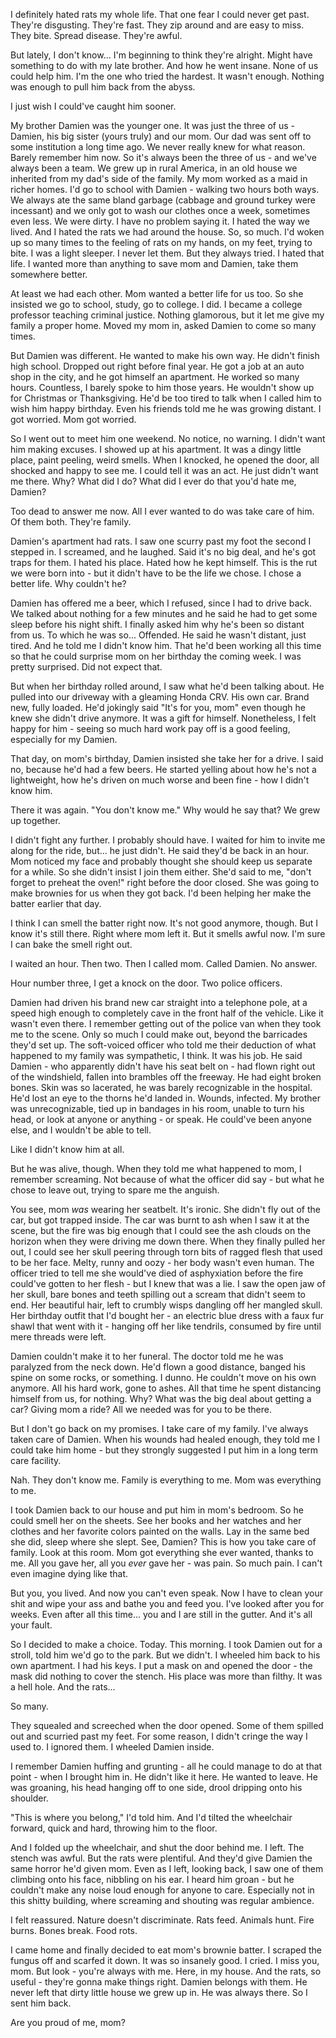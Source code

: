 I definitely hated rats my whole life. That one fear I could never get past. They're disgusting. They're fast. They zip around and are easy to miss. They bite. Spread disease. They're awful. 

But lately, I don't know... I'm beginning to think they're alright. Might have something to do with my late brother. And how he went insane. None of us could help him. I'm the one who tried the hardest. It wasn't enough. Nothing was enough to pull him back from the abyss. 

I just wish I could've caught him sooner. 

My brother Damien was the younger one. It was just the three of us - Damien, his big sister (yours truly) and our mom. Our dad was sent off to some institution a long time ago. We never really knew for what reason. Barely remember him now. So it's always been the three of us - and we've always been a team. We grew up in rural America, in an old house we inherited from my dad's side of the family. My mom worked as a maid in richer homes. I'd go to school with Damien - walking two hours both ways. We always ate the same bland garbage (cabbage and ground turkey were incessant) and we only got to wash our clothes once a week, sometimes even less. We were dirty. I have no problem saying it. I hated the way we lived. And I hated the rats we had around the house. So, so much. I'd woken up so many times to the feeling of rats on my hands, on my feet, trying to bite. I was a light sleeper. I never let them. But they always tried. I hated that life. I wanted more than anything to save mom and Damien, take them somewhere better.

At least we had each other. Mom wanted a better life for us too. So she insisted we go to school, study, go to college. I did. I became a college professor teaching criminal justice. Nothing glamorous, but it let me give my family a proper home. Moved my mom in, asked Damien to come so many times. 

But Damien was different. He wanted to make his own way. He didn't finish high school. Dropped out right before final year. He got a job at an auto shop in the city, and he got himself an apartment. He worked so many hours. Countless, I barely spoke to him those years. He wouldn't show up for Christmas or Thanksgiving. He'd be too tired to talk when I called him to wish him happy birthday. Even his friends told me he was growing distant. I got worried. Mom got worried. 

So I went out to meet him one weekend. No notice, no warning. I didn't want him making excuses. I showed up at his apartment. It was a dingy little place, paint peeling, weird smells. When I knocked, he opened the door, all shocked and happy to see me. I could tell it was an act. He just didn't want me there. Why? What did I do? What did I ever do that you'd hate me, Damien? 

Too dead to answer me now. All I ever wanted to do was take care of him. Of them both. They're family. 

Damien's apartment had rats. I saw one scurry past my foot the second I stepped in. I screamed, and he laughed. Said it's no big deal, and he's got traps for them. I hated his place. Hated how he kept himself. This is the rut we were born into - but it didn't have to be the life we chose. I chose a better life. Why couldn't he?

Damien has offered me a beer, which I refused, since I had to drive back. We talked about nothing for a few minutes and he said he had to get some sleep before his night shift. I finally asked him why he's been so distant from us. To which he was so... Offended. He said he wasn't distant, just tired. And he told me I didn't know him. That he'd been working all this time so that he could surprise mom on her birthday the coming week. I was pretty surprised. Did not expect that. 

But when her birthday rolled around, I saw what he'd been talking about. He pulled into our driveway with a gleaming Honda CRV. His own car. Brand new, fully loaded. He'd jokingly said "It's for you, mom" even though he knew she didn't drive anymore. It was a gift for himself. Nonetheless, I felt happy for him - seeing so much hard work pay off is a good feeling, especially for my Damien. 

That day, on mom's birthday, Damien insisted she take her for a drive. I said no, because he'd had a few beers. He started yelling about how he's not a lightweight, how he's driven on much worse and been fine - how I didn't know him.

There it was again. "You don't know me." Why would he say that? We grew up together.

I didn't fight any further. I probably should have. I waited for him to invite me along for the ride, but... he just didn't. He said they'd be back in an hour. Mom noticed my face and probably thought she should keep us separate for a while. So she didn't insist I join them either. She'd said to me, "don't forget to preheat the oven!" right before the door closed. She was going to make brownies for us when they got back. I'd been helping her make the batter earlier that day.

I think I can smell the batter right now. It's not good anymore, though. But I know it's still there. Right where mom left it. But it smells awful now. I'm sure I can bake the smell right out.

I waited an hour. Then two. Then I called mom. Called Damien. No answer.

Hour number three, I get a knock on the door. Two police officers.

Damien had driven his brand new car straight into a telephone pole, at a speed high enough to completely cave in the front half of the vehicle. Like it wasn't even there. I remember getting out of the police van when they took me to the scene. Only so much I could make out, beyond the barricades they'd set up. The soft-voiced officer who told me their deduction of what happened to my family was sympathetic, I think. It was his job. He said Damien - who apparently didn't have his seat belt on - had flown right out of the windshield, fallen into brambles off the freeway. He had eight broken bones. Skin was so lacerated, he was barely recognizable in the hospital. He'd lost an eye to the thorns he'd landed in. Wounds, infected. My brother was unrecognizable, tied up in bandages in his room, unable to turn his head, or look at anyone or anything - or speak. He could've been anyone else, and I wouldn't be able to tell.

Like I didn't know him at all.

But he was alive, though. When they told me what happened to mom, I remember screaming. Not because of what the officer did say - but what he chose to leave out, trying to spare me the anguish.

You see, mom *was* wearing her seatbelt. It's ironic. She didn't fly out of the car, but got trapped inside. The car was burnt to ash when I saw it at the scene, but the fire was big enough that I could see the ash clouds on the horizon when they were driving me down there. When they finally pulled her out, I could see her skull peering through torn bits of ragged flesh that used to be her face. Melty, runny and oozy - her body wasn't even human. The officer tried to tell me she would've died of asphyxiation before the fire could've gotten to her flesh - but I knew that was a lie. I saw the open jaw of her skull, bare bones and teeth spilling out a scream that didn't seem to end. Her beautiful hair, left to crumbly wisps dangling off her mangled skull. Her birthday outfit that I'd bought her - an electric blue dress with a faux fur shawl that went with it - hanging off her like tendrils, consumed by fire until mere threads were left.

Damien couldn't make it to her funeral. The doctor told me he was paralyzed from the neck down. He'd flown a good distance, banged his spine on some rocks, or something. I dunno. He couldn't move on his own anymore. All his hard work, gone to ashes. All that time he spent distancing himself from us, for nothing. Why? What was the big deal about getting a car? Giving mom a ride? All we needed was for you to be there.

But I don't go back on my promises. I take care of my family. I've always taken care of Damien. When his wounds had healed enough, they told me I could take him home - but they strongly suggested I put him in a long term care facility.

Nah. They don't know me. Family is everything to me. Mom was everything to me.

I took Damien back to our house and put him in mom's bedroom. So he could smell her on the sheets. See her books and her watches and her clothes and her favorite colors painted on the walls. Lay in the same bed she did, sleep where she slept. See, Damien? This is how you take care of family. Look at this room. Mom got everything she ever wanted, thanks to me. All you gave her, all you *ever* gave her - was pain. So much pain. I can't even imagine dying like that.

But you, you lived. And now you can't even speak. Now I have to clean your shit and wipe your ass and bathe you and feed you. I've looked after you for weeks. Even after all this time... you and I are still in the gutter. And it's all your fault.

So I decided to make a choice. Today. This morning. I took Damien out for a stroll, told him we'd go to the park. But we didn't. I wheeled him back to his own apartment. I had his keys. I put a mask on and opened the door - the mask did nothing to cover the stench. His place was more than filthy. It was a hell hole. And the rats...

So many.

They squealed and screeched when the door opened. Some of them spilled out and scurried past my feet. For some reason, I didn't cringe the way I used to. I ignored them. I wheeled Damien inside.

I remember Damien huffing and grunting - all he could manage to do at that point - when I brought him in. He didn't like it here. He wanted to leave. He was groaning, his head hanging off to one side, drool dripping onto his shoulder.

"This is where you belong," I'd told him. And I'd tilted the wheelchair forward, quick and hard, throwing him to the floor.

And I folded up the wheelchair, and shut the door behind me. I left. The stench was awful. But the rats were plentiful. And they'd give Damien the same horror he'd given mom. Even as I left, looking back, I saw one of them climbing onto his face, nibbling on his ear. I heard him groan - but he couldn't make any noise loud enough for anyone to care. Especially not in this shitty building, where screaming and shouting was regular ambience.

I felt reassured. Nature doesn't discriminate. Rats feed. Animals hunt. Fire burns. Bones break. Food rots.

I came home and finally decided to eat mom's brownie batter. I scraped the fungus off and scarfed it down. It was so insanely good. I cried. I miss you, mom. But look - you're always with me. Here, in my house. And the rats, so useful - they're gonna make things right. Damien belongs with them. He never left that dirty little house we grew up in. He was always there. So I sent him back.

Are you proud of me, mom?